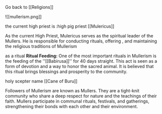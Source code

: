 Go back to [[Religions]]

![[mullerism.png]]

the current high priest is :high pig priest [[Mulericus]] 

As the current High Priest, Mulericus serves as the spiritual leader of the Mullers. He is responsible for conducting rituals, offering , and maintaining the religious traditions of Mullerism

as a ritual
**Ritual Feeding:** One of the most important rituals in Mullerism is the feeding of the ''[[Babirusa]]'' for 40 days straight. This act is seen as a form of devotion and a way to honor the sacred animal. It is believed that this ritual brings blessings and prosperity to the community.


holy scepter name [[Cane of Buru]]

Followers of Mullerism are known as Mullers. They are a tight-knit community who share a deep respect for nature and the teachings of their faith. Mullers participate in communal rituals, festivals, and gatherings, strengthening their bonds with each other and their environment.

